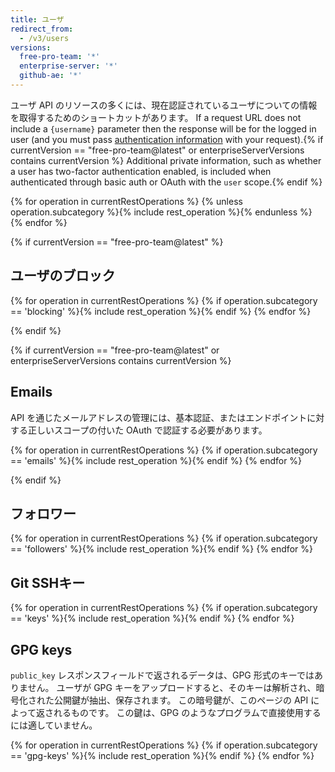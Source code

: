 ```yaml
---
title: ユーザ
redirect_from:
  - /v3/users
versions:
  free-pro-team: '*'
  enterprise-server: '*'
  github-ae: '*'
---
```


ユーザ API のリソースの多くには、現在認証されているユーザについての情報を取得するためのショートカットがあります。 If a request URL does not include a `{username}` parameter then the response will be for the logged in user (and you must pass [authentication information](/rest/overview/resources-in-the-rest-api#authentication) with your request).{% if currentVersion == "free-pro-team@latest" or enterpriseServerVersions contains currentVersion %} Additional private information, such as whether a user has two-factor authentication enabled, is included when authenticated through basic auth or OAuth with the `user` scope.{% endif %}

{% for operation in currentRestOperations %}
  {% unless operation.subcategory %}{% include rest_operation %}{% endunless %}
{% endfor %}

{% if currentVersion == "free-pro-team@latest" %}
## ユーザのブロック

{% for operation in currentRestOperations %}
  {% if operation.subcategory == 'blocking' %}{% include rest_operation %}{% endif %}
{% endfor %}

{% endif %}

{% if currentVersion == "free-pro-team@latest" or enterpriseServerVersions contains currentVersion %}
## Emails

API を通じたメールアドレスの管理には、基本認証、またはエンドポイントに対する正しいスコープの付いた OAuth で認証する必要があります。

{% for operation in currentRestOperations %}
  {% if operation.subcategory == 'emails' %}{% include rest_operation %}{% endif %}
{% endfor %}

{% endif %}

## フォロワー

{% for operation in currentRestOperations %}
  {% if operation.subcategory == 'followers' %}{% include rest_operation %}{% endif %}
{% endfor %}

## Git SSHキー

{% for operation in currentRestOperations %}
  {% if operation.subcategory == 'keys' %}{% include rest_operation %}{% endif %}
{% endfor %}

## GPG keys

`public_key` レスポンスフィールドで返されるデータは、GPG 形式のキーではありません。 ユーザが GPG キーをアップロードすると、そのキーは解析され、暗号化された公開鍵が抽出、保存されます。 この暗号鍵が、このページの API によって返されるものです。 この鍵は、GPG のようなプログラムで直接使用するには適していません。

{% for operation in currentRestOperations %}
  {% if operation.subcategory == 'gpg-keys' %}{% include rest_operation %}{% endif %}
{% endfor %}
